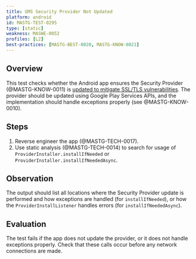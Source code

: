 ```yaml
---
title: GMS Security Provider Not Updated
platform: android
id: MASTG-TEST-0295
type: [static]
weakness: MASWE-0052
profiles: [L2]
best-practices: [MASTG-BEST-0020, MASTG-KNOW-0021]
---
```


## Overview

This test checks whether the Android app ensures the Security Provider (@MASTG-KNOW-0011) is [updated to mitigate SSL/TLS vulnerabilities](https://developer.android.com/privacy-and-security/security-gms-provider). The provider should be updated using Google Play Services APIs, and the implementation should handle exceptions properly (see @MASTG-KNOW-0010).

## Steps

1. Reverse engineer the app (@MASTG-TECH-0017).
2. Use static analysis (@MASTG-TECH-0014) to search for usage of `ProviderInstaller.installIfNeeded` or `ProviderInstaller.installIfNeededAsync`.

## Observation

The output should list all locations where the Security Provider update is performed and how exceptions are handled (for `installIfNeeded`), or how the `ProviderInstallListener` handles errors (for `installIfNeededAsync`).

## Evaluation

The test fails if the app does not update the provider, or it does not handle exceptions properly. Check that these calls occur before any network connections are made.

